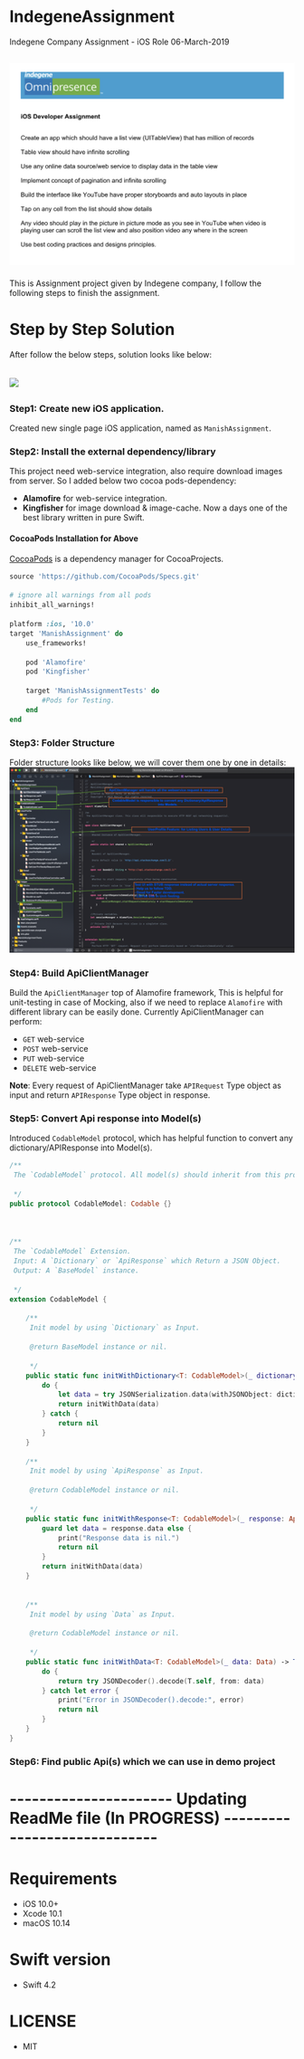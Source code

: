 # IndegeneAssignment
Indegene Company Assignment - iOS Role 06-March-2019

![](Documents/IndegeneAssignment.png)
-------------------

This is Assignment project given by Indegene company, I follow the following steps to finish the assignment.
# Step by Step Solution
After follow the below steps, solution looks like below:

![](Documents/IndegeneAssignment.gif)
-------------------

### Step1: Create new iOS application.
Created new single page iOS application, named as `ManishAssignment`.

### Step2: Install the external dependency/library
This project need web-service integration, also require download images from server. So I added below two cocoa pods-dependency:
- **Alamofire** for web-service integration.
- **Kingfisher** for image download & image-cache. Now a days one of the best library written in pure Swift.

#### CocoaPods Installation for Above
[CocoaPods](http://cocoapods.org) is a dependency manager for CocoaProjects.
```ruby
source 'https://github.com/CocoaPods/Specs.git'

# ignore all warnings from all pods
inhibit_all_warnings!

platform :ios, '10.0'
target 'ManishAssignment' do
    use_frameworks!

    pod 'Alamofire'
    pod 'Kingfisher'

    target 'ManishAssignmentTests' do
        #Pods for Testing.
    end
end
```

### Step3: Folder Structure
Folder structure looks like below, we will cover them one by one in details:
![](Documents/FolderStructure.png)

### Step4: Build ApiClientManager
Build the `ApiClientManager` top of Alamofire framework, This is helpful for unit-testing in case of Mocking, also if we need to replace `Alamofire` with different library can be easily done.
Currently ApiClientManager can perform:
- `GET` web-service
- `POST` web-service
- `PUT` web-service
- `DELETE` web-service

**Note**: Every request of ApiClientManager take `APIRequest` Type object as input and return `APIResponse` Type object in response.

### Step5: Convert Api response into Model(s)
Introduced `CodableModel` protocol, which has helpful function to convert any dictionary/APIResponse into Model(s).
```swift
/**
 The `CodableModel` protocol. All model(s) should inherit from this protocol.

 */
public protocol CodableModel: Codable {}



/**
 The `CodableModel` Extension.
 Input: A `Dictionary` or `ApiResponse` which Return a JSON Object.
 Output: A `BaseModel` instance.

 */
extension CodableModel {

    /**
     Init model by using `Dictionary` as Input.

     @return BaseModel instance or nil.

     */
    public static func initWithDictionary<T: CodableModel>(_ dictionary: [String: Any]) -> T? {
        do {
            let data = try JSONSerialization.data(withJSONObject: dictionary, options: [])
            return initWithData(data)
        } catch {
            return nil
        }
    }

    /**
     Init model by using `ApiResponse` as Input.

     @return CodableModel instance or nil.

     */
    public static func initWithResponse<T: CodableModel>(_ response: ApiResponse) -> T? {
        guard let data = response.data else {
            print("Response data is nil.")
            return nil
        }
        return initWithData(data)
    }


    /**
     Init model by using `Data` as Input.

     @return CodableModel instance or nil.

     */
    public static func initWithData<T: CodableModel>(_ data: Data) -> T? {
        do {
            return try JSONDecoder().decode(T.self, from: data)
        } catch let error {
            print("Error in JSONDecoder().decode:", error)
            return nil
        }
    }
}
```

### Step6: Find public Api(s) which we can use in demo project



# ---------------------- Updating ReadMe file (In PROGRESS) -----------------------------

# Requirements
- iOS 10.0+
- Xcode 10.1
- macOS 10.14

# Swift version
* Swift 4.2

# LICENSE
* MIT
